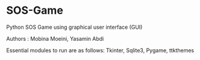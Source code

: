 # SOS-Game
Python SOS Game using graphical user interface (GUI) 

Authors : Mobina Moeini, Yasamin Abdi

Essential modules to run are as follows: Tkinter, Sqlite3, Pygame, ttkthemes
